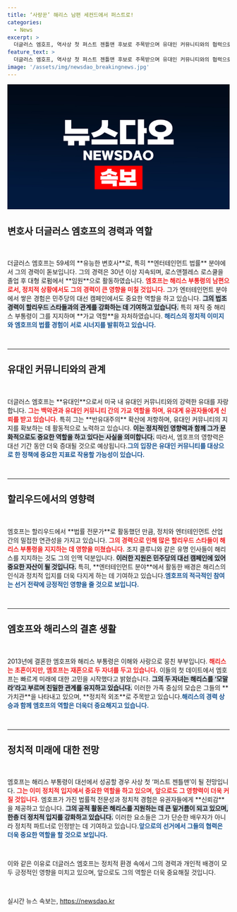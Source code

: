 ```yaml
---
title: ‘사랑꾼’ 해리스 남편 세컨드에서 퍼스트로!
categories:
  - News
excerpt: >
  더글러스 엠호프, 역사상 첫 퍼스트 젠틀맨 후보로 주목받으며 유대인 커뮤니티와의 협력으로 선거에 영향력 행사! 그의 사랑꾼 이미지와 할리우드 스타들의 지지로 해리스 부통령의 대선 행보에 힘을 더한다.
feature_text: >
  더글러스 엠호프, 역사상 첫 퍼스트 젠틀맨 후보로 주목받으며 유대인 커뮤니티와의 협력으로 선거에 영향력 행사! 그의 사랑꾼 이미지와 할리우드 스타들의 지지로 해리스 부통령의 대선 행보에 힘을 더한다.
image: '/assets/img/newsdao_breakingnews.jpg'
---
```


<p><img src="/assets/img/newsdao_breakingnews.jpg" alt="koreaapp 속보" /></p>

<h2 data-ke-size="size26">변호사 더글러스 엠호프의 경력과 역할</h2>

<p data-ke-size="size16">&nbsp;</p>

<p>더글러스 엠호프는 59세의 **유능한 변호사**로, 특히 **엔터테인먼트 법률** 분야에서 그의 경력이 돋보입니다. 그의 경력은 30년 이상 지속되며, 로스앤젤레스 로스쿨을 졸업 후 대형 로펌에서 **임원**으로 활동하였습니다. <b><span style="color: #ee2323;">엠호프는 해리스 부통령의 남편으로서, 정치적 상황에서도 그의 경력이 큰 영향을 미칠 것입니다.</span></b> 그가 엔터테인먼트 분야에서 쌓은 경험은 민주당의 대선 캠페인에서도 중요한 역할을 하고 있습니다. <b><span style="background-color: #21538527;">그의 법조 경력이 할리우드 스타들과의 관계를 강화하는 데 기여하고 있습니다.</span></b> 특히 재직 중 해리스 부통령이 그를 지지하며 **가교 역할**을 자처하였습니다. <b><span style="color: #1a5490;">해리스의 정치적 이미지와 엠호프의 법률 경험이 서로 시너지를 발휘하고 있습니다.</span></b></p>

<p data-ke-size="size16">&nbsp;</p>

<hr>

<h2 data-ke-size="size26">유대인 커뮤니티와의 관계</h2>

<p data-ke-size="size16">&nbsp;</p>

<p>더글러스 엠호프는 **유대인**으로서 미국 내 유대인 커뮤니티와의 강력한 유대를 자랑합니다. <b><span style="color: #ee2323;">그는 백악관과 유대인 커뮤니티 간의 가교 역할을 하며, 유대계 유권자들에게 신뢰를 받고 있습니다.</span></b> 특히 그는 **반유대주의** 확산에 저항하며, 유대인 커뮤니티의 지지를 확보하는 데 활동적으로 노력하고 있습니다. <b><span style="background-color: #21538527;">이는 정치적인 영향력과 함께 그가 문화적으로도 중요한 역할을 하고 있다는 사실을 의미합니다.</span></b> 따라서, 엠호프의 영향력은 대선 기간 동안 더욱 증대될 것으로 예상됩니다.<b><span style="color: #1a5490;">그의 입장은 유대인 커뮤니티를 대상으로 한 정책에 중요한 지표로 작용할 가능성이 있습니다.</span></b></p>

<p data-ke-size="size16">&nbsp;</p>

<hr>

<h2 data-ke-size="size26">할리우드에서의 영향력</h2>

<p data-ke-size="size16">&nbsp;</p>

<p>엠호프는 할리우드에서 **법률 전문가**로 활동했던 만큼, 정치와 엔터테인먼트 산업 간의 밀접한 연관성을 가지고 있습니다. <b><span style="color: #ee2323;">그의 경력으로 인해 많은 할리우드 스타들이 해리스 부통령을 지지하는 데 영향을 미쳤습니다.</span></b> 조지 클루니와 같은 유명 인사들이 해리스를 지지하는 것도 그의 인맥 덕분입니다. <b><span style="background-color: #21538527;">이러한 지원은 민주당의 대선 캠페인에 있어 중요한 자산이 될 것입니다.</span></b> 특히, **엔터테인먼트 분야**에서 활동한 배경은 해리스의 인식과 정치적 입지를 더욱 다지게 하는 데 기여하고 있습니다.<b><span style="color: #1a5490;">엠호프의 적극적인 참여는 선거 전략에 긍정적인 영향을 줄 것으로 보입니다.</span></b></p>

<p data-ke-size="size16">&nbsp;</p>

<hr>

<h2 data-ke-size="size26">엠호프와 해리스의 결혼 생활</h2>

<p data-ke-size="size16">&nbsp;</p>

<p>2013년에 결혼한 엠호프와 해리스 부통령은 이해와 사랑으로 뭉친 부부입니다. <b><span style="color: #ee2323;">해리스는 초혼이지만, 엠호프는 재혼으로 두 자녀를 두고 있습니다.</span></b> 이들의 첫 데이트에서 엠호프는 빠르게 미래에 대한 고민을 시작했다고 밝혔습니다. <b><span style="background-color: #21538527;">그의 두 자녀는 해리스를 ‘모말라’라고 부르며 친밀한 관계를 유지하고 있습니다.</span></b> 이러한 가족 중심의 모습은 그들의 **가치관**을 나타내고 있으며, **정치적 외조**로 주목받고 있습니다.<b><span style="color: #1a5490;">해리스의 경력 상승과 함께 엠호프의 역할은 더욱더 중요해지고 있습니다.</span></b></p>

<p data-ke-size="size16">&nbsp;</p>

<hr>

<h2 data-ke-size="size26">정치적 미래에 대한 전망</h2>

<p data-ke-size="size16">&nbsp;</p>

<p>엠호프는 해리스 부통령이 대선에서 성공할 경우 사상 첫 ‘퍼스트 젠틀맨’이 될 전망입니다. <b><span style="color: #ee2323;">그는 이미 정치적 입지에서 중요한 역할을 하고 있으며, 앞으로도 그 영향력이 더욱 커질 것입니다.</span></b> 엠호프가 가진 법률적 전문성과 정치적 경험은 유권자들에게 **신뢰감**을 제공하고 있습니다. <b><span style="background-color: #21538527;">그의 공적 활동은 해리스를 지원하는 데 큰 밑거름이 되고 있으며, 한층 더 정치적 입지를 강화하고 있습니다.</span></b> 이러한 요소들은 그가 단순한 배우자가 아니라 정치적 파트너로 인정받는 데 기여하고 있습니다.<b><span style="color: #1a5490;">앞으로의 선거에서 그들의 협력은 더욱 중요한 역할을 할 것으로 보입니다.</span></b></p>

<p data-ke-size="size16">&nbsp;</p>

<p>이와 같은 이유로 더글러스 엠호프는 정치적 환경 속에서 그의 경력과 개인적 배경이 모두 긍정적인 영향을 미치고 있으며, 앞으로도 그의 역할은 더욱 중요해질 것입니다.</p>

<p data-ke-size="size16">&nbsp;</p>
실시간 뉴스 속보는, <a href="https://newsdao.kr" rel="dofollow">https://newsdao.kr</a>


